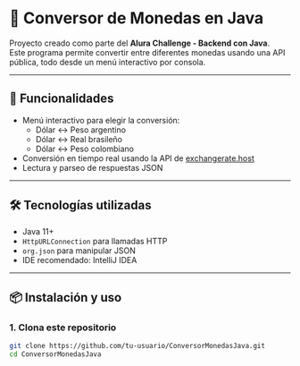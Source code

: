 # 💱 Conversor de Monedas en Java

Proyecto creado como parte del **Alura Challenge - Backend con Java**.  
Este programa permite convertir entre diferentes monedas usando una API pública, todo desde un menú interactivo por consola.

---

## 🚀 Funcionalidades

- Menú interactivo para elegir la conversión:
  - Dólar ↔ Peso argentino
  - Dólar ↔ Real brasileño
  - Dólar ↔ Peso colombiano
- Conversión en tiempo real usando la API de [exchangerate.host](https://exchangerate.host/)
- Lectura y parseo de respuestas JSON

---

## 🛠️ Tecnologías utilizadas

- Java 11+
- `HttpURLConnection` para llamadas HTTP
- `org.json` para manipular JSON
- IDE recomendado: IntelliJ IDEA

---

## 📦 Instalación y uso

### 1. Clona este repositorio

```bash
git clone https://github.com/tu-usuario/ConversorMonedasJava.git
cd ConversorMonedasJava
